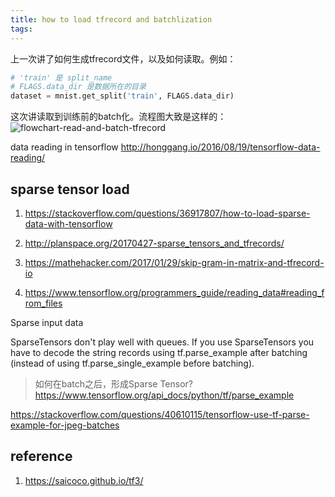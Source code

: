 ```yaml
---
title: how to load tfrecord and batchlization
tags:
---
```



上一次讲了如何生成tfrecord文件，以及如何读取。例如：
``` python
# 'train' 是 split_name
# FLAGS.data_dir 是数据所在的目录
dataset = mnist.get_split('train', FLAGS.data_dir)
```

这次讲读取到训练前的batch化。流程图大致是这样的：
![flowchart-read-and-batch-tfrecord](http://oor53bfqy.bkt.clouddn.com/dataset_to_batches_train1.png)


data reading in tensorflow
http://honggang.io/2016/08/19/tensorflow-data-reading/


## sparse tensor load
1. https://stackoverflow.com/questions/36917807/how-to-load-sparse-data-with-tensorflow

2. http://planspace.org/20170427-sparse_tensors_and_tfrecords/
3. https://mathehacker.com/2017/01/29/skip-gram-in-matrix-and-tfrecord-io
4. https://www.tensorflow.org/programmers_guide/reading_data#reading_from_files



Sparse input data

SparseTensors don't play well with queues. If you use SparseTensors you have to decode the string records using tf.parse_example after batching (instead of using tf.parse_single_example before batching).

> 如何在batch之后，形成Sparse Tensor?
https://www.tensorflow.org/api_docs/python/tf/parse_example

https://stackoverflow.com/questions/40610115/tensorflow-use-tf-parse-example-for-jpeg-batches

## reference
1. https://saicoco.github.io/tf3/